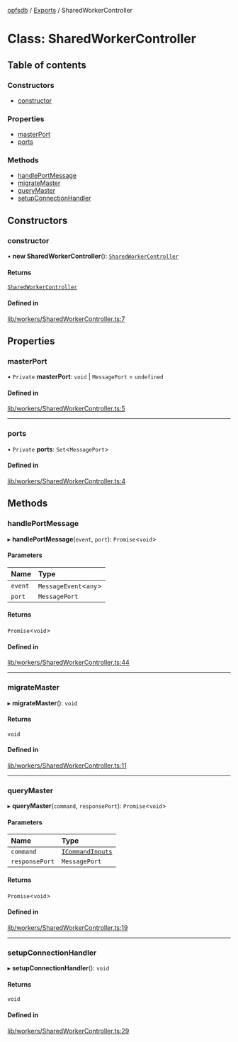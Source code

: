 [opfsdb](../README.md) / [Exports](../modules.md) / SharedWorkerController

# Class: SharedWorkerController

## Table of contents

### Constructors

- [constructor](SharedWorkerController.md#constructor)

### Properties

- [masterPort](SharedWorkerController.md#masterport)
- [ports](SharedWorkerController.md#ports)

### Methods

- [handlePortMessage](SharedWorkerController.md#handleportmessage)
- [migrateMaster](SharedWorkerController.md#migratemaster)
- [queryMaster](SharedWorkerController.md#querymaster)
- [setupConnectionHandler](SharedWorkerController.md#setupconnectionhandler)

## Constructors

### constructor

• **new SharedWorkerController**(): [`SharedWorkerController`](SharedWorkerController.md)

#### Returns

[`SharedWorkerController`](SharedWorkerController.md)

#### Defined in

[lib/workers/SharedWorkerController.ts:7](https://github.com/sliterok/opfsdb/blob/bc134c9/lib/workers/SharedWorkerController.ts#L7)

## Properties

### masterPort

• `Private` **masterPort**: `void` \| `MessagePort` = `undefined`

#### Defined in

[lib/workers/SharedWorkerController.ts:5](https://github.com/sliterok/opfsdb/blob/bc134c9/lib/workers/SharedWorkerController.ts#L5)

___

### ports

• `Private` **ports**: `Set`\<`MessagePort`\>

#### Defined in

[lib/workers/SharedWorkerController.ts:4](https://github.com/sliterok/opfsdb/blob/bc134c9/lib/workers/SharedWorkerController.ts#L4)

## Methods

### handlePortMessage

▸ **handlePortMessage**(`event`, `port`): `Promise`\<`void`\>

#### Parameters

| Name | Type |
| :------ | :------ |
| `event` | `MessageEvent`\<`any`\> |
| `port` | `MessagePort` |

#### Returns

`Promise`\<`void`\>

#### Defined in

[lib/workers/SharedWorkerController.ts:44](https://github.com/sliterok/opfsdb/blob/bc134c9/lib/workers/SharedWorkerController.ts#L44)

___

### migrateMaster

▸ **migrateMaster**(): `void`

#### Returns

`void`

#### Defined in

[lib/workers/SharedWorkerController.ts:11](https://github.com/sliterok/opfsdb/blob/bc134c9/lib/workers/SharedWorkerController.ts#L11)

___

### queryMaster

▸ **queryMaster**(`command`, `responsePort`): `Promise`\<`void`\>

#### Parameters

| Name | Type |
| :------ | :------ |
| `command` | [`ICommandInputs`](../modules.md#icommandinputs) |
| `responsePort` | `MessagePort` |

#### Returns

`Promise`\<`void`\>

#### Defined in

[lib/workers/SharedWorkerController.ts:19](https://github.com/sliterok/opfsdb/blob/bc134c9/lib/workers/SharedWorkerController.ts#L19)

___

### setupConnectionHandler

▸ **setupConnectionHandler**(): `void`

#### Returns

`void`

#### Defined in

[lib/workers/SharedWorkerController.ts:29](https://github.com/sliterok/opfsdb/blob/bc134c9/lib/workers/SharedWorkerController.ts#L29)

